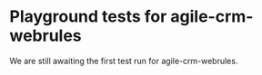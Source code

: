 # Playground tests for agile-crm-webrules
We are still awaiting the first test run for agile-crm-webrules.
